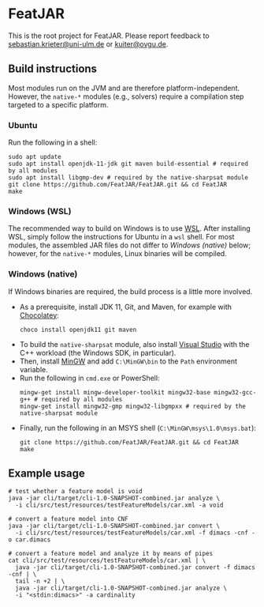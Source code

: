 # FeatJAR

This is the root project for FeatJAR.
Please report feedback to sebastian.krieter@uni-ulm.de or kuiter@ovgu.de.

## Build instructions

Most modules run on the JVM and are therefore platform-independent.
However, the `native-*` modules (e.g., solvers) require a compilation step targeted to a specific platform.

### Ubuntu

Run the following in a shell:

```
sudo apt update
sudo apt install openjdk-11-jdk git maven build-essential # required by all modules
sudo apt install libgmp-dev # required by the native-sharpsat module
git clone https://github.com/FeatJAR/FeatJAR.git && cd FeatJAR
make
```

### Windows (WSL)

The recommended way to build on Windows is to use [WSL](https://docs.microsoft.com/en-us/windows/wsl/install).
After installing WSL, simply follow the instructions for Ubuntu in a `wsl` shell.
For most modules, the assembled JAR files do not differ to *Windows (native)* below; however, for the `native-*` modules, Linux binaries will be compiled.
   
### Windows (native)

If Windows binaries are required, the build process is a little more involved.

* As a prerequisite, install JDK 11, Git, and Maven, for example with [Chocolatey](https://chocolatey.org/install):
  ```
  choco install openjdk11 git maven
  ```
* To build the `native-sharpsat` module, also install [Visual Studio](https://visualstudio.microsoft.com/downloads/) with the C++ workload (the Windows SDK, in particular).
* Then, install [MinGW](https://sourceforge.net/projects/mingw/files/Installer/mingw-get-setup.exe/download) and add `C:\MinGW\bin` to the `Path` environment variable.
* Run the following in `cmd.exe` or PowerShell:
   ```
   mingw-get install mingw-developer-toolkit mingw32-base mingw32-gcc-g++ # required by all modules
   mingw-get install mingw32-gmp mingw32-libgmpxx # required by the native-sharpsat module
   ```
* Finally, run the following in an MSYS shell (`C:\MinGW\msys\1.0\msys.bat`):
   ```
   git clone https://github.com/FeatJAR/FeatJAR.git && cd FeatJAR
   make
   ```

## Example usage

```
# test whether a feature model is void
java -jar cli/target/cli-1.0-SNAPSHOT-combined.jar analyze \
  -i cli/src/test/resources/testFeatureModels/car.xml -a void

# convert a feature model into CNF
java -jar cli/target/cli-1.0-SNAPSHOT-combined.jar convert \
  -i cli/src/test/resources/testFeatureModels/car.xml -f dimacs -cnf -o car.dimacs

# convert a feature model and analyze it by means of pipes
cat cli/src/test/resources/testFeatureModels/car.xml | \
  java -jar cli/target/cli-1.0-SNAPSHOT-combined.jar convert -f dimacs -cnf | \
  tail -n +2 | \
  java -jar cli/target/cli-1.0-SNAPSHOT-combined.jar analyze \
  -i "<stdin:dimacs>" -a cardinality
```
